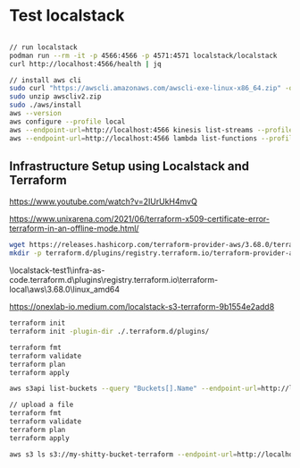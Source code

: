 # Test localstack

```bash

// run localstack
podman run --rm -it -p 4566:4566 -p 4571:4571 localstack/localstack
curl http://localhost:4566/health | jq

// install aws cli
sudo curl "https://awscli.amazonaws.com/awscli-exe-linux-x86_64.zip" -o "awscliv2.zip"
sudo unzip awscliv2.zip
sudo ./aws/install
aws --version
aws configure --profile local
aws --endpoint-url=http://localhost:4566 kinesis list-streams --profile local
aws --endpoint-url=http://localhost:4566 lambda list-functions --profile local
```

## Infrastructure Setup using Localstack and Terraform

<https://www.youtube.com/watch?v=2IUrUkH4mvQ>

<https://www.unixarena.com/2021/06/terraform-x509-certificate-error-terraform-in-an-offline-mode.html/>

```bash
wget https://releases.hashicorp.com/terraform-provider-aws/3.68.0/terraform-provider-aws_3.68.0_linux_amd64.zip --no-check-certificate
mkdir -p terraform.d/plugins/registry.terraform.io/terraform-provider-aws/3.68.0/linux_amd64
```

\localstack-test1\infra-as-code\.terraform.d\plugins\registry.terraform.io\terraform-local\aws\3.68.0\linux_amd64

<https://onexlab-io.medium.com/localstack-s3-terraform-9b1554e2add8>

```bash terraform
terraform init
terraform init -plugin-dir ./.terraform.d/plugins/

terraform fmt
terraform validate
terraform plan
terraform apply

aws s3api list-buckets --query "Buckets[].Name" --endpoint-url=http://localhost:4566 --profile local

// upload a file
terraform fmt
terraform validate
terraform plan
terraform apply

aws s3 ls s3://my-shitty-bucket-terraform --endpoint-url=http://localhost:4566 --profile local
```
